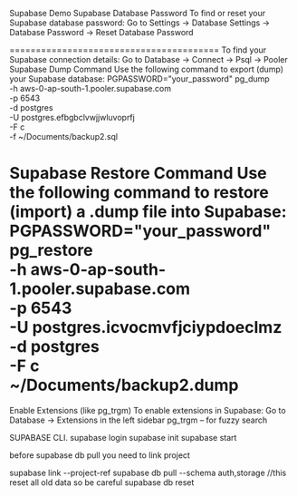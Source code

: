 Supabase Demo
Supabase Database Password
To find or reset your Supabase database password:
Go to Settings → Database Settings → Database Password → Reset Database Password

========================================
To find your Supabase connection details:
Go to Database → Connect → Psql → Pooler
Supabase Dump Command
Use the following command to export (dump) your Supabase database:
 PGPASSWORD="your_password" pg_dump \
  -h aws-0-ap-south-1.pooler.supabase.com \
  -p 6543 \
  -d postgres \
  -U postgres.efbgbclvwjjwluvoprfj \
  -F c \
  -f ~/Documents/backup2.sql

Supabase Restore Command
Use the following command to restore (import) a .dump file into Supabase:
PGPASSWORD="your_password" pg_restore \
  -h aws-0-ap-south-1.pooler.supabase.com \
  -p 6543 \
  -U postgres.icvocmvfjciypdoeclmz \
  -d postgres \
  -F c \
  ~/Documents/backup2.dump
========================================

Enable Extensions (like pg_trgm)
To enable extensions in Supabase:
Go to Database → Extensions in the left sidebar
pg_trgm – for fuzzy search

SUPABASE CLI.
supabase login 
supabase init
supabase start

before supabase db pull
you need to link project

supabase link --project-ref 
supabase db pull --schema auth,storage
//this reset all old data so be careful
supabase db reset

